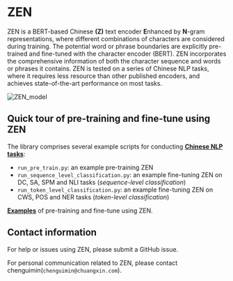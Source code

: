 # ZEN

ZEN is a BERT-based Chinese **(Z)** text encoder **E**nhanced by **N**-gram representations, where different combinations of characters are considered during training. The potential word or phrase boundaries are explicitly pre-trained and fine-tuned with the character encoder (BERT). ZEN incorporates the comprehensive information of both the character sequence and words or phrases it contains. ZEN is tested on a series of Chinese NLP tasks, where it requires less resource than other published encoders, and achieves state-of-the-art performance on most tasks.

![ZEN_model](http://zen.chuangxin.com/front/assets/zen.png)


## Quick tour of pre-training and fine-tune using ZEN

The library comprises several example scripts for conducting [**Chinese NLP tasks**](/datasets):

- `run_pre_train.py`: an example pre-training ZEN
- `run_sequence_level_classification.py`: an example fine-tuning ZEN on DC, SA, SPM and NLI tasks (*sequence-level classification*)
- `run_token_level_classification.py`: an example fine-tuning ZEN on CWS, POS and NER tasks (*token-level classification*)


[**Examples**](/examples) of pre-training and fine-tune using ZEN.


## Contact information

For help or issues using ZEN, please submit a GitHub issue.

For personal communication related to ZEN, please contact chenguimin(`chenguimin@chuangxin.com`).

